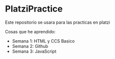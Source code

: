 # PlatziPractice

Este repositorio se usara para las practicas en platzi

Cosas que he aprendido:

- Semana 1: HTML y CCS Basico
- Semana 2: Github
- Semana 3: JavaScript
